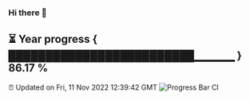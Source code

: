 ### Hi there 👋
⏳ Year progress { █████████████████████████▁▁▁▁▁ } 86.17 %
---
⏰ Updated on Fri, 11 Nov 2022 12:39:42 GMT
![Progress Bar CI](https://github.com/liununu/liununu/workflows/Progress%20Bar%20CI/badge.svg)
